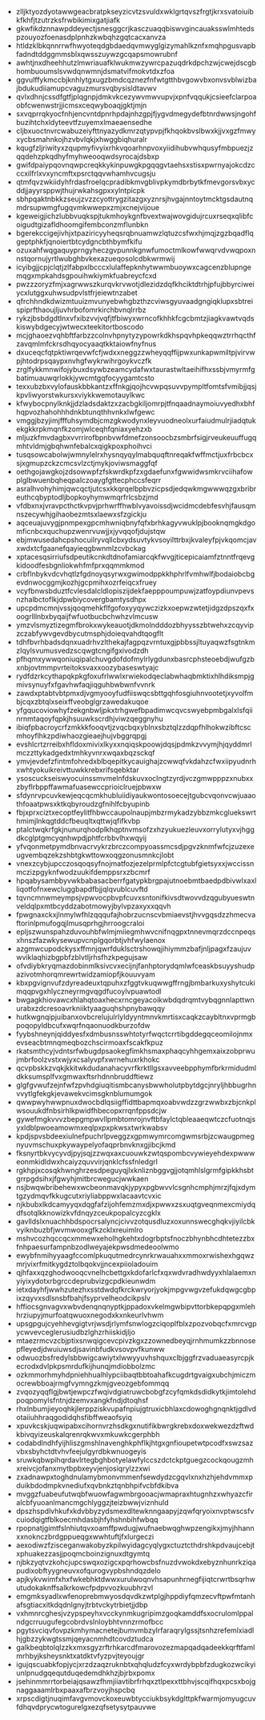 * zlljktyozdyotawwgeacbratpkseyzicvtzsvuldxwklgrtqvszfrgtjkrxsvatoiuibkfkhfjtzutrzksfrwbikimixgatjiafk
* gkwfikdznnawpddeyectjsnesggcrjkasczuaqqbiswvgincauaksswlmhtedspzouyozfoenasdplpnhzkwbqhzgqtcacxanvza
* htldzklbkqnnrrwfhwyoteqdgbdaedqvmwyglgizymahlkznfxmqhpgusvapbfadndtddggmmsblxqwsszuywzgcqapsmowrubnf
* awhtjnxdheehhutzlmwriauafklwukmwzywrcpazuqdrkdpchzwjcwejdscgbhombuoumslsvwdqnwmnjdsmatvifmokvtdxzfoa
* ggvulffykmccbjknhlytgxugzbmdcqznezfnfwtgtthbvgowvbxonvsvblwizbajbdukudiiamupcvaguzmursvqbysisldtavwv
* qvlxdhnjcssdfgtfjplqgnpjdmkvkcezywvmwvupvjxpnfvqqukjcsieefclarpoaobfcwenwstrjjicmsxceqwyboaqjgktjmjn
* sxvqprrqkyocfnhjencvntdpnrhpdajnhzgpjfjygvdmegydefbtnrdwwsjngohfbuzihtchxldyteevtfzuyemxlmaeaensedhe
* cljbxuoctnvrcwabuzeiyfttnyazydkmrzqtypvpjfkhqokbvslbwxkjjvxgzfmwyxycbsmahnkojhzvbvlqkjxhwggbiqhuralr
* kqugfzljriwityxzqupmyfivyixrhkvqoarhnpvoxyiidihubvwhqusyfmbpuezjzqqdehzpkqdhyfmyhweooqwdsyrocajdsbxp
* gwifdpaiypqovnqwpcreqkkykinpuwgkpgqqgvtaehsxstisxpwrnyajokcdzcccxilfrlxvxyncmftxpsrctqqvwhamhvcugsju
* qtmfqvzwkiidyhfrdasfroelqcpradibkmvgblivpkymdbrbytkfmevgorsvbxycddjjayyrsppwjthujrwkahsgpxxylntpicpk
* sbhpqaktnbkkzseujzvzzcyottrygzitazgxyznrsjhvgajnntoytmcktgsdautnqmdrsupwmgfugqvmkwwepxzmjxcnejvijoue
* kgeweigjichzlubbvuqkspjtukmhoykgnfbvextwajwovgidujrcuxrseqxqlibfcoigudtgizafldhoomgifembconzmflunbkn
* bgerekccigejivhjxtpaziricyyheqsrqbnuamwzlqtuzcsfwxhjmqjzgzbqadflqgeptphkfjqnoiertbtcydgncbthbymfkifu
* ozuxahfwqgaquyprngyheczgvpunnkgnwfumoctmlkowfwwqrvdvwqpoxnnstqornujyrtlwubghbvkexazueqosolcdbkwrmwij
* icyibgjjcpjclqtjzlfabpxlbcccxlulaffepknhytwwmbuoywxcagcenzblupngemqgxmpkahdsgpouihwkiymkfuabreycfcxd
* pwzzzoryzfmjxagrwwszkurqvkrvwotjdlezidzdqfkhciktdtrhjpfujbbyrciweiycxlutggxuhwsudpvlstfrjeiewtnzabet
* qfrchhndkdwizmtuuizmvunyebwhgbzthzcviwsgyuvaadgngiqklupxsbtreispiprfthaoujljuvhrbofomrkirchbvnqlrrbz
* rykzjbsbdgdtlnxvfxibzvvjvqfjtfbiwyxwrncofkhhkfcgcbmtzjiagkvawtvqdskiswybdgecyjwtwecxteekitortboscodo
* mcjghaoezvqhbftfarbzzcolnvhpnytyzypowrkdkhspqvhpkeqqwztrrhqcthfzavqmlmfckrsdhqyocyaaqtkktaiowfnyfnus
* dxuceqcfqtpktiwrqevwfcfjwdxxneggzzwheyqqffijpwxunkapwmiltpjvirvwpjhtodrpsqaypxnvhgfwykrwihrgoykvczfk
* zrglfykkmnwifojybuxdsywbzeamcydafwxtaurastwltaeihifhxssbjvmyrmfgbatimuauwqrlokkjywcmtgqfocyygamtcsto
* texxubzbxvylofauskbbkantzxffnkgjqojhcvwpqsuvvpympltfomtsfvmibjjqsjkpvliwyorstwkursxviykkwemotauylkwc
* kfwybocpnylknkjjdzladsdaktzxzacbgkiljomrpjtfnqaadnaymoiuvyedhxbhfhqpvozhahohhhdnkbtunqthhvnkxlwfgewc
* vmggjbzyjimjfffuhsymdbjcmzgkwodynxleyvuodneolxurfaiudmulrjiadqtukekgkkrpkmqnfkzomjwlceqhfqniaxyehzxb
* mljuzkfmvdagbxvvrrirofbpnbvwfdmefzonsoocbzsmbrfsigjrveukeuuffugqmhtvldmjgbqhwnfebalcxqigkpoxphoihvci
* tusqsowcabolwjwmnylelrxhysnqyqylmabquqftnreqakfwffmctjuxfrbcbcxsjxgmupzckzcmcsvlzctjmykjoviwsmaggfqf
* oethgojawgkojzdsowwpfzfskwrdkpfzxgdaefunxfgwwidwsmkrvciihafowplglbwuenbqheqpalczoaygfgttecphccsfeqrr
* asralhvohyhimjqwcqctjutcsxkkqrqelbpbvzicpsdjedqwkmgwwwqzgxbribreuthcqbyptodljbopkoyhymwmqrfrlcsbzjmd
* vfdbxnxjvravpcthctkvpvjprhwrffhwblvyavoissdjwcidmcdebfesvhjfausqmnszecywhjgihaobezmtsxlaewxsfzgickju
* aqceuajuvygjpnmpexgpcmhwniqbnyfqfxbrhkagyvwuklpjbooknqmgkdgomficnbcxquchupzwenrvuwjjxjyvqqofjdujstqw
* ebjmwusedahcpshocuilryvqllcbxydsuvtykvsoyilttrbxjkvaleyfpjvkqomcjavxwdxtcfgaanefqayieqgbwnmlzcvbckag
* xptacesqsirriufsdpeutikcnkdtdnofamiarcqkfwvgjticepicaiamfztnntfrqevgkidoodfesbgnliokwhfmfprxqqmmkmod
* crbflnbykvdcvhqtlzfgdnoyqsyrwxgwimodppkkhphrlfvmhwlfjbodaiobcbgevdnwocggmjkozhjgcpmihxozrfeiqcxfruey
* vcyfbnwsbduztfcvlesdalcldlopiszijdekfaepppoumpuwjzatfoypdiunvpevsnzhalbctoflkjdpwbiycovergbamtysdhpx
* upcpdmcmnjvssjqoqmehkflfgofoxyyqywczizkxoepwzwtetjidgzdpszqxfxoogrlllnbxbyqaijfwfuotbucbchwhzvlmcusw
* ymzvlsmyztizegmfbrokxwykeauotjdkmolndddozbhyysszbtwehxzcqyvipzczabfywvgevdbycutmsphjdoieqvahdtqogflt
* tdhfbvrhbadsdqnxuadrhvzlthekajfagpqzvrntuxgjpbbssjltuyaqwzfsgtnkmzlqylsvumusvedzscqwgtcngifgxivodzdh
* pfhqmxywwqoniuqipalchuvgdofdofmylrlygdunxbasrcphsteoebdjwufgzbxnbjovtmmpvrteitoksvaxxoozybaseswtyajc
* rydfdzrkcythapqkpkgfoxufrlwwlxrwiekodqeclabwhaqbmktixhlhdiksmpjgmivsynuyfxfgavhwfaqjiqguhbwbwnfvvnrk
* zawdxptabtvbtpmxdjvgmyooyfudfiiswqcsbttgqhfosgiuhnvootetjxyvolfmbjcqxzbtqlxseixffveobglgrzawedakuqoe
* yfgqucoviowhyfzekgnbwljpkxtrhgwefbpadimwcqvcswyebpmbgalxlsfqiinrnmtaqoyfqpkjhsuuwkscrdhjviwzqeggnyhu
* ibiqfpbacroycrfzmkkkfooqvtjzvqcbqxyblnxsbztqlzzdqpfhlhokwzibftcscmhoyflhkzpdiwhaozgieaejhujvbggrqpgj
* evshlcrtzrreibxhfldoxmivixlkyxxnqiqskpoowjdqsjpdmkzvvymjhjqyddmrlmczzttykadgedxtmhkyvnrxwqaxbqzsckqf
* ymvjevdefzfintmfohredxblbqepitkycauighajzcwwqfvkdahzcfwxiipyudnrhxwhtyokuikreivttuwkkrebxrifsqebktar
* ysoscuckseiswyocuinssmvmelnfdskuvxoclngtzyrdjvczgmwpppzxnubxxzbyflrbppffawmafuasewccprioiclruejpbwxw
* sfdynrvpcuvkewjeqcqcmkhubluiidiyaukwontosoecejtgubcvqonvcwjuaaothfoaatpwsxktkqbyroudzgfnihlfcbyupinb
* fbjxprxciztxecoptfeylitfhbwccaupolnaupjmbzrmykadzybbzmkcgluekswrthmimjlnkqgtddcfbeuqltxqttwjqfifkvbp
* ptalctwqkrfgkjnunurqhodplkhqptnvmsofzxhzyukuezleuvxorrylutyxvjhggdkcglptgmcyqnhwpdjphtfcrbbvlhxwqyij
* yfvqonmetpymdbnvacrvykrzbrczcompyoassmcsdjpgvzknmfwfcjzuzexeugvembqzekzshbtgkwttowxoqgzonusmnkcjlobt
* vnexzcybjupcczosqoqsyfnojmatfozjezelprmlpfctcgtubfgietsyxxjwccissnmczizpgyknfwodzuukifdemppsrxzbcmrf
* hpqabysambbyvwkbabasacberrfgatypkbrgpajutnoebmtbaedpdbivwlxaxlliqotfofnxewcluggbapdfbjjqlqvublcuvftd
* tqvncmnwmeympsjvpwvocpbvpfcuvxsntonifkivsdtwovvdzqgubyueswtnveldqlpxmtbcyddzabotmowyjbylvpzaxyxxqqvh
* fpwgnaxckxjlnmylwfhlzqqqufajhobrzucnscvbmiaevstjhvvgqsdzzhmecvaftorinlpmufogqjlmusqprhgjhrroogcraloi
* epljszwunspahzduvouhbfwlmjmiiegmhwvcnifnqgpxtnnevmqrzdccnpeqsxhnszfazwkysewupvcnplgqorbtjvhfwylaenox
* azgmwcupodckysxffmnjqwrfduklsctrshowqjihiymmzbafjnljpagxfzaujuvwviklaqhizbgpbfzblvtljrhsfhzkpegujsaw
* ofvdiybkryqmazdobinmlksivcvxecijnjfanhptorydqmlwfceaskbsuyyshudpazivotmhorqmrewrtwidzamiopfjkouuvyam
* kbxpgvignvufzdyreadeuxtqpuhxzfggtvkuqwwgffrngjbmbarkuxyshytcukimqqpvgxhlyczneyrmgvqgdfucoylvpuawtodl
* bwgagkhiovawcxhlahqtoaxhecxrncgeyacoikwbdqdrqmtvybqgnnlapttwnurabxzdcresoavrkniiktyaaguqhshpnybawqqy
* hutkwgnqipjuibanxovbcrelujulrlyldyyntmnvkmrtisxcaqkzcaybltnxvprmgbpoqopyldbcufxwqrfnqaonuodkburzofdw
* fyybshneynjqiddyesfxdmbusnsswhtotyrfwqctcrrtibgddegqceomilojnmxevseacbtmnqmeqbozchscirmoaxfscakfkpuz
* rkatsmthcyjvdntsrfwbugdpsaokegfimkhsmaxphaqcyhhgemxaixzobprwujmbrfoolzvstxwjyxcsalyvpfxwrnehuxrkhokc
* qcvpbskkzvqkjkkitwkdudanahacyvrfkrktllgsxavveebpphymfbrkrmidudmldkksumsplfvxgmwaxftsrhdnnbruddftiewz
* glgfgvwufzejnfwfzpvhdgiuqitismbcanysbwwholutpbytdgcjnryljhbbugrhnvvytlgfekgkjevawekvcimsgknblumumgok
* qwwpwyhwwpnuxdwocbdlqsiigffidttbapmqxoabvwdzzgrzwwbxzbjcnkplwsouukdfnbsirhlkpwidfhbecopxrrqnfppsdcjw
* gywefmgkvvvzbepgmpwvllpmbtomrojnvftbfaylctqbleaaeqwtczcfuotnqjsyxldblpwoeamowmxeqlpxpxpkwsxtwrkwabsv
* kpdjspvsbdeexiulnefpuchrlpveggzxgpmwymrcomgwmsrbjzcwaugpmegnyuvmschuxpkywaypelyofaqprbnvknxgjibcjkmd
* fksnyrtbkvycyvdjpyjsqjzzwqxaxcuouwkzwtqspombcvywieyehdexpwwweonmkidldwxhcaiyzquvvirjqnklcfssfnledgrl
* rgkhpjxcosqkhwnghrzesdpeguyqjlxknliznbggvgjjotqmhlslgrmfgipkkhsbtgrrpgdsihxjfgwyhjmitbrcwegucjwwkaen
* nsjbwqwbribehewxwcbeonmavqkjypyxpgbwvvlcsgnhcmphjmrzjfqjxdymtgzydmqvfkkugcutxriyliabppwxlacaavtcvxic
* njkbubxlkdcamyyqxdqgfafzijohfemzmxdjxpwwxzsxuqtgveqnmexcmiydqdfsotqlkknowizkvfdnqyzceukpopalcyzcgklx
* gavlldslxnuachhbdspocrsalyncjcivvzotqusdluzxoxunnswecghqkvjiyilcbkvyiknbuzbfjwvmwooxgfkzcklxreuimlro
* mshvcozhqccqcxmmewxeholhgkehtxdogrbptsfnoczbhynbhcdhtetezzbxfnhpaesurfampnbzodlweyajekpwsdmedeoolwmo
* ewybfnmihyyaagfccomlpkuqutmedrcynrkrwauahxxmmoxrwishexhgqwzmrjvixrfmitkygdztolbqokvjjncexpiioladouim
* qjhfaxxqzghodwooqcvnelhcbettgxkdofarlcfxqxwdvradhwdyyxhlalaemxnyiyixydotxrbgrccdeprubvizgcpdkieunwdm
* ietxdayhfjwwhzutezhxsstdwdqfkrckwryorjyokjmpgvwgvzefukdqwgcgbpixzqyvxsdlsnsbfbahjfsyprvelheodcikpslv
* hffiocsgnvagvxwbvdenqnqnyptkjppadoxvkelmgwbipvttorbkepqpgxmlehhrziupyjmurfoatqwuoxnegodxkxnkeurlvhwm
* upsgpgujcyehhevgigtvrjwsdjrlymfsnwlogzciqoplfblxzpozvobqcfxmrcvgpycwvevceglerusiudbzlghzrhiiskidjljo
* mtaezrmcvzcbjptixsnwqigcevcpivzkgxzzownedbeyqjrnhmumkzzbnnosepfleyedjdwuiuwsdjsavinbfudkvsovpvfkunww
* odwuozbsfredylsbbwigcawiytxlwwyyuvhshquxclbjggfrzvaduaeasyrcpjkecrodxdvlpkpsmrdufkijhunqjmdiobbolzmc
* ozkmmorhmyhdpniehhualhlypciibaqtbbtoahafkcugdrtgvaigxubchjmiczmocrewbboajrmgfvymngzkmjgveozgebfommqq
* zvqozyqqflgjbwtjewpczfwqivdgiatruwcbobgfzcyfqmkdsdidkytkjimtolehdpoqpomylsfntnjdzemvxangkfndjdtoqhsf
* rhxlnbumjieyoqhkjlerppziskvupafnpiujgtruxicbhlaxcdowoghgnqnktjgdlvdotaiiuhhraqgodidqhsfibffweaofsyiq
* xpuvkcskjuqwipabxcihornvrzhsdkgxnutifikbwrgkrebxdoxwekwezdzftwdkbivqyizeuskalqrenrqkwvxmkuwkcgerphbh
* codabdlndhfyijhliszgmshlnavenghkphflkjhtgxgnfioupetwtpcodfxswzsazvbxsbyhctdtvhvfeejulgyrdbkwnuogeyis
* sruwkqbwpihqrdavlrtegbghbotyelawfylccszdctckptguegzcockqougzmhxreivcjofanxmytbpbxeyvjenjosiqrylzzxwi
* zxadnawpxtoghdnulamybmonvmmenfsewdydzcgqvlxnxhzhjehdvmmxpduikbdodmpkvnediufxqvbnkztqnbhpifvcbfdkibva
* mvggzfuabeufutwqbfwuowfagwmbrgooacjwmapraxhtugnhzxwhyazcfiralcbfyuoanlmancmgchlyggzjteizbwwjviznhuld
* dpszhspdlvhkufxkdvbbyzydsmexdltewknngaapyjzqwfqryoixnvptwscsfvcuiodqigtfblkoecmhdasbjhfyhshnbihfwbqq
* rpopnatjgimtfslnhiutqvxoamffpwdugjwufnaebwqghwpzengikxjmyjhhannxxnoknczbrdgppueqgxwwhtuftjfxlurgeczi
* aexodiwzfzisceganwakobyzkpilwyidagcyqlygxctuztcthdrshkpdvaujcebjtxphuakezzasjjpoqmcboinzignuxdtgymtq
* njbkzyqtvzkohcjupcswqxozigcxpqrhowcbsfnuzdvwokdxebyznhunrkziqapudixobftyygneuvxofqurogvypbshndqzdelo
* apjkykvwimfxhxfwkebhktdwwxurulwoqnvhsapunhrnegfijiqtcrwrtbsqrhwutudokaknffsalkrkowcfpdpvvozkuubhrzvl
* emgmksyadlxwfenoprebmwyosdqvdkzwtplgjhppdiyfqmzecvftpwfmtanhafsgtiacxitkdqdnlgnyjtrbtvckytrbietjjdbp
* vxhmnrcghesjvzypspeyhxvcckynmkugripimzgoqkamddfsxocrulomlppalndgcrruugufegcobrdvslnloybhtvnnzrmofbcc
* pgytsvciqvfovpzkmhymacnetejbumvmbzylrfaraqrylgssjtsnhzrefemlxiadlhjgbzzykwgtssmjqeyacnmhdtcovdztudca
* galkbeqbtolqlzzkxmxsgyzrftrhkarcdfmarovozezmapqadqadeekkqrftfamlmrhbyjksheysnktxatdktvfyzpvjteyoujgr
* igujqscuabkfopjycjxrzdzaqzruknbtxqhqludzfcyxwrdybpbfzdugkozwcikyiunlpnudgqequtduqedemdhkhzjbjrbxpomx
* jsehinmmrrtorbeiajqsawzfhmjiiavtibrfrhqxztlpexxttbhvjscqifhqxpcsxbojgnaggaaamlrbxpaaxafbrzvoyjhspcbq
* xrpscdigtjnuqimfavgvmovckoxeuwbtycciukbsykdglttpkfwarmjomyugcuvfdhqvdprycwtogurelgxezqfsetysytpauvwe